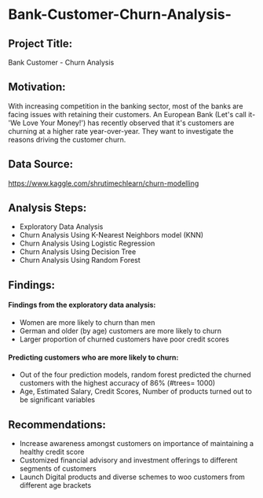 # Bank-Customer-Churn-Analysis-

## Project Title:

Bank Customer - Churn Analysis

## Motivation:

With increasing competition in the banking sector, most of the banks are facing issues with retaining their customers. An European Bank (Let's call it- 'We Love Your Money!') has recently observed that it's customers are churning at a higher rate year-over-year. They want to investigate the reasons driving the customer churn.


## Data Source:

https://www.kaggle.com/shrutimechlearn/churn-modelling


## Analysis Steps:

- Exploratory Data Analysis
- Churn Analysis Using K-Nearest Neighbors model (KNN)
- Churn Analysis Using Logistic Regression
- Churn Analysis Using Decision Tree
- Churn Analysis Using Random Forest


## Findings:

#### Findings from the exploratory data analysis:
- Women are more likely to churn than men
- German and older (by age) customers are more likely to churn
- Larger proportion of churned customers have poor credit scores

#### Predicting customers who are more likely to churn:

- Out of the four prediction models, random forest predicted the churned customers with the highest accuracy of 86% (#trees= 1000)
- Age, Estimated Salary, Credit Scores, Number of products turned out to be significant variables



## Recommendations:

- Increase awareness amongst customers on importance of maintaining a healthy credit score
- Customized financial advisory and investment offerings to different segments of customers
- Launch Digital products and diverse schemes to woo customers from different age brackets
